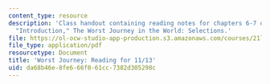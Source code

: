 ```yaml
---
content_type: resource
description: 'Class handout containing reading notes for chapters 6-7 of Cherry Apsley-Garrard''s,
  "Introduction," The Worst Journey in the World: Selections.'
file: https://ol-ocw-studio-app-production.s3.amazonaws.com/courses/21l-007-world-literatures-travel-writing-fall-2008/da68b46e8fe666f061cc7382d305298c_cher_apsle_ch_6_7.pdf
file_type: application/pdf
resourcetype: Document
title: 'Worst Journey: Reading for 11/13'
uid: da68b46e-8fe6-66f0-61cc-7382d305298c
---
```

